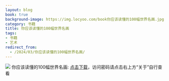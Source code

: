 ```yaml
---
layout: blog
book: true
background-image: https://img.locyoo.com/book你应该读懂的100幅世界名画.jpg
category: 书籍
title: 你应该读懂的100幅世界名画
tags:
- 书籍
- 艺术
redirect_from:
  - /2024/03/你应该读懂的100幅世界名画/
---
```

![](https://img.locyoo.com/book你应该读懂的100幅世界名画.jpg)
你应该读懂的100幅世界名画: <a name = "ref1" href="https://url18.ctfile.com/f/50983618-1457809502-8ee1c2?p=3619">点击下载</a>，访问密码请点击右上方“关于”自行查看